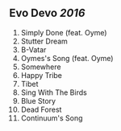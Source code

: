## Evo Devo *2016*

1. Simply Done (feat. Oyme)
2. Stutter Dream
3. B-Vatar
4. Oymes's Song (feat. Oyme)
5. Somewhere
6. Happy Tribe
7. Tibet
8. Sing With The Birds
9. Blue Story
10. Dead Forest
11. Continuum's Song
